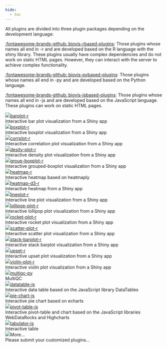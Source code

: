 ```yaml
---
hide:
  - toc
---
```


All plugins are divided into three plugin packages depending on the development language:

[:fontawesome-brands-github: biovis-rbased-plugins](https://github.com/biovis-report/biovis-rbased-plugins): Those plugins whose names all end in -r and are developed based on the R language with the shiny library. These plugins usually have complex dependencies and do not work on static HTML pages. However, they can interact with the server to achieve complex functionality.

[:fontawesome-brands-github: biovis-pybased-plugins](https://github.com/biovis-report/biovis-pybased-plugins): Those plugins whose names all end in -py and are developed based on the Python language.

[:fontawesome-brands-github: biovis-jsbased-plugins](https://github.com/biovis-report/biovis-jsbased-plugins): Those plugins whose names all end in -js and are developed based on the JavaScript language. These plugins can work on static HTML pages.

<div class="row row-cols-2 plugin-grid">
<div class="col">
    <a href="/docs/plugins/r-based/barplot-r/">
    <img src="/assets/images/graphical_abstract.png"/>barplot-r
    </a>
    <br/> 
    Interactive bar plot visualization from a Shiny app
</div>

<div class="col">
<a href="/docs/plugins/r-based/boxplot-r/"><img src="/assets/images/graphical_abstract.png"/>boxplot-r</a><br/> Interactive boxplot visualization from a Shiny app
</div>

<div class="col">
<a href="/docs/plugins/r-based/corrplot-r/"><img src="/assets/images/graphical_abstract.png"/>corrplot-r</a><br/> Interactive correlation plot visualization from a Shiny app
</div>

<div class="col">
<a href="/docs/plugins/r-based/desity-plot-r/"><img src="/assets/images/graphical_abstract.png"/>desity-plot-r</a><br/> Interactive density plot visualization from a Shiny app
</div>

<div class="col">
<a href="/docs/plugins/r-based/grouped-boxplot-r/"><img src="/assets/images/graphical_abstract.png"/>group-boxplot-r</a><br/> Interactive grouped-boxplot visualization from a Shiny app
</div>

<div class="col">
<a href="/docs/plugins/r-based/heatmap-r/"><img src="/assets/images/graphical_abstract.png"/>heatmap-r</a><br/> Interactive heatmap based on heatmaply
</div>

<div class="col">
<a href="/docs/plugins/r-based/heatmap-d3-r/"><img src="/assets/images/graphical_abstract.png"/>heatmap-d3-r</a><br/> Interactive heatmap from a Shiny app
</div>

<div class="col">
<a href="/docs/plugins/r-based/lineplot-r/"><img src="/assets/images/graphical_abstract.png"/>lineplot-r</a><br/> Interactive line plot visualization from a Shiny app
</div>

<div class="col">
<a href="/docs/plugins/r-based/lollipop-plot-r/"><img src="/assets/images/graphical_abstract.png"/>lollipop-plot-r</a><br/> Interactive lollipop plot visualization from a Shiny app
</div>

<div class="col">
<a href="/docs/plugins/r-based/rocket-plot-r/"><img src="/assets/images/graphical_abstract.png"/>rocket-plot-r</a><br/> Interactive rocket plot visualization from a Shiny app
</div>

<div class="col">
<a href="/docs/plugins/r-based/scatter-plot-r/"><img src="/assets/images/graphical_abstract.png"/>scatter-plot-r</a><br/> Interactive scatter plot visualization from a Shiny app
</div>

<div class="col">
<a href="/docs/plugins/r-based/stack-barplot-r/"><img src="/assets/images/graphical_abstract.png"/>stack-barplot-r</a><br/> Interactive stack barplot visualization from a Shiny app
</div>

<div class="col">
<a href="/docs/plugins/r-based/upset-r/"><img src="/assets/images/graphical_abstract.png"/>upset-r</a><br/> Interactive upset plot visualization from a Shiny app
</div>

<div class="col">
<a href="/docs/plugins/r-based/violin-plot-r/"><img src="/assets/images/graphical_abstract.png"/>violin-plot-r</a><br/> Interactive violin plot visualization from a Shiny app
</div>

<div class="col">
<a href="/docs/plugins/py-based/multiqc-py/"><img src="/assets/images/graphical_abstract.png"/>multiqc-py</a><br/> MultiQC
</div>

<div class="col">
<a href="/docs/plugins/js-based/datatable-js/"><img src="/assets/images/graphical_abstract.png"/>datatable-js</a><br/> Interactive data table based on the JavaScript library DataTables
</div>

<div class="col">
<a href="/docs/plugins/js-based/pie-chart-js/"><img src="/assets/images/graphical_abstract.png"/>pie-chart-js</a><br/> Interactive pie chart based on echarts
</div>

<div class="col">
<a href="/docs/plugins/js-based/pivot-table-js/"><img src="/assets/images/graphical_abstract.png"/>pivot-table-js</a><br/> Interactive pivot-table and chart based on the JavaScript libraries WebDataRocks and Highcharts
</div>

<div class="col">
<a href="/docs/plugins/js-based/tabulator-js/"><img src="/assets/images/graphical_abstract.png"/>tabulator-js</a><br/> Interactive table
</div>

<div class="col">
<img src="/assets/images/graphical_abstract.png"/>More...<br/> Please submit your customized plugins...
</div>
</div>
